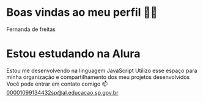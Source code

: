 # Boas vindas ao meu perfil 💙💙
Fernanda de freitas

# Estou estudando na Alura
Estou me desenvolvendo na linguagem JavaScript
Utilizo esse espaço para minha organização e compartilhamento dos meu projetos desenvolvidos
Você pode entrar em contato comigo 📫
00001099134432sp@al.educacao.sp.gov.br
